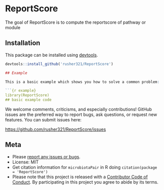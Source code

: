 
# ReportScore

<!-- badges: start -->
<!-- badges: end -->

The goal of ReportScore is to compute the reportscore of pathway or module

## Installation

This package can be installed using [devtools](http://cran.r-project.org/web/packages/devtools/index.html).

``` r
devtools::install_github('rusher321/ReportScore')

## Example

This is a basic example which shows you how to solve a common problem:

```{r example}
library(ReportScore)
## basic example code
```

We welcome comments, criticisms, and especially contributions! GitHub
issues are the preferred way to report bugs, ask questions, or request
new features. You can submit issues here:

<https://github.com/rusher321/ReportScore/issues>

Meta
----

-   Please [report any issues or
    bugs](https://github.com/rusher321/microbiotaPair/issues).
-   License: MIT
-   Get citation information for `microbiotaPair` in R doing
    `citation(package = 'ReportScore')`
-   Please note that this project is released with a [Contributor Code
    of Conduct](CONDUCT.md). By participating in this project you agree
    to abide by its terms.

